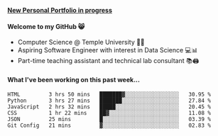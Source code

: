 <a href="http://stephull.github.io" target="_blank"><b>New Personal Portfolio in progress</b></a>

#### Welcome to my GitHub 😸
  * Computer Science @ Temple University 🍒🦉
  * Aspiring Software Engineer with interest in Data Science 💻📊
  * Part-time teaching assistant and technical lab consultant 📚🖨️

#### What I've been working on this past week...
<!--START_SECTION:waka-->

```text
HTML         3 hrs 50 mins   ███████▓░░░░░░░░░░░░░░░░░   30.95 %
Python       3 hrs 27 mins   ███████░░░░░░░░░░░░░░░░░░   27.84 %
JavaScript   2 hrs 32 mins   █████░░░░░░░░░░░░░░░░░░░░   20.45 %
CSS          1 hr 22 mins    ██▓░░░░░░░░░░░░░░░░░░░░░░   11.08 %
JSON         25 mins         █░░░░░░░░░░░░░░░░░░░░░░░░   03.39 %
Git Config   21 mins         ▓░░░░░░░░░░░░░░░░░░░░░░░░   02.83 %
```

<!--END_SECTION:waka-->
